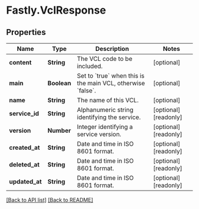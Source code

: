 # Fastly.VclResponse

## Properties

Name | Type | Description | Notes
------------ | ------------- | ------------- | -------------
**content** | **String** | The VCL code to be included. | [optional] 
**main** | **Boolean** | Set to &#x60;true&#x60; when this is the main VCL, otherwise &#x60;false&#x60;. | [optional] 
**name** | **String** | The name of this VCL. | [optional] 
**service_id** | **String** | Alphanumeric string identifying the service. | [optional] [readonly] 
**version** | **Number** | Integer identifying a service version. | [optional] [readonly] 
**created_at** | **String** | Date and time in ISO 8601 format. | [optional] [readonly] 
**deleted_at** | **String** | Date and time in ISO 8601 format. | [optional] [readonly] 
**updated_at** | **String** | Date and time in ISO 8601 format. | [optional] [readonly] 



[[Back to API list]](../../README.md#endpoints) [[Back to README]](../../README.md)
